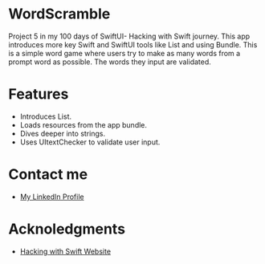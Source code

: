 # WordScramble 
Project 5 in my 100 days of SwiftUI- Hacking with Swift journey. This app introduces more key Swift and SwiftUI tools like List and using Bundle. 
This is a simple word game where users try to make as many words from a prompt word as possible. The words they input are validated.
# Features
- Introduces List.
- Loads resources from the app bundle.
- Dives deeper into strings.
- Uses UItextChecker to validate user input.
# Contact me
- [My LinkedIn Profile](https://www.linkedin.com/in/grace-couch-b67786334/) 
# Acknoledgments
- [Hacking with Swift Website](https://www.hackingwithswift.com)
